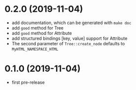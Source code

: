 # 0.2.0 (2019-11-04)
- add documentation, which can be generated with `make doc`
- add `good` method for Tree
- add `good` method for Attribute
- add structured bindings [key, value] support for Attribute
- The second parameter of `Tree::create_node` defaults to `MyHTML_NAMESPACE_HTML`

# 0.1.0 (2019-11-04)
- first pre-release
